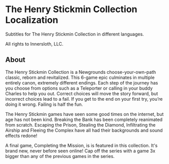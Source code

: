 # The Henry Stickmin Collection Localization
Subtitles for The Henry Stickmin Collection in different languages.

All rights to Innersloth, LLC.

## About
The Henry Stickmin Collection is a Newgrounds choose-your-own-path classic, reborn and revitalized. This 6-game epic culminates in multiple entirely canon, extremely different endings. Each step of the journey has you choose from options such as a Teleporter or calling in your buddy Charles to help you out. Correct choices will move the story forward, but incorrect choices lead to a fail. If you get to the end on your first try, you’re doing it wrong. Failing is half the fun.

The Henry Stickmin games have seen some good times on the internet, but age has not been kind. Breaking the Bank has been completely reanimated from scratch. Escaping the Prison, Stealing the Diamond, Infiltrating the Airship and Fleeing the Complex have all had their backgrounds and sound effects redone!

A final game, Completing the Mission, is is featured in this collection. It's brand new, never before seen online! Cap off the series with a game 3x bigger than any of the previous games in the series.
